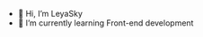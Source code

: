 - 👋 Hi, I’m LeyaSky
- 🌱 I’m currently learning Front-end development

<!---
LeyaSky/LeyaSky is a ✨ special ✨ repository because its `README.md` (this file) appears on your GitHub profile.
You can click the Preview link to take a look at your changes.
--->
